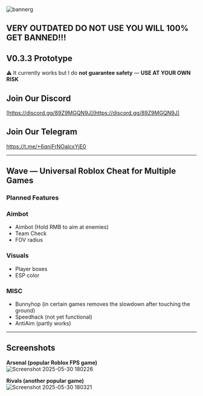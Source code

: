 ![bannerg](https://github.com/user-attachments/assets/a3f51eec-5ca9-40aa-bd53-2ec325da1b87)

## VERY OUTDATED DO NOT USE YOU WILL 100% GET BANNED!!!

## V0.3.3 Prototype  
⚠️ It currently works but I do **not guarantee safety** — **USE AT YOUR OWN RISK**

## Join Our Discord  
[https://discord.gg/89Z9MGQN9J](https://discord.gg/89Z9MGQN9J)

## Join Our Telegram

https://t.me/+6qniFrNOalcxYjE0

---

## Wave — Universal Roblox Cheat for Multiple Games

### Planned Features

### Aimbot
- Aimbot (Hold RMB to aim at enemies)
- Team Check
- FOV radius

### Visuals
- Player boxes
- ESP color

### MISC
- Bunnyhop (in certain games removes the slowdown after touching the ground)
- Speedhack (not yet functional)
- AntiAim (partly works)

---

## Screenshots

**Arsenal (popular Roblox FPS game)**  
![Screenshot 2025-05-30 180226](https://github.com/user-attachments/assets/ebab49b4-e74c-401f-9db1-270c710e07fd)


**Rivals (another popular game)**  
![Screenshot 2025-05-30 180321](https://github.com/user-attachments/assets/ba5a8543-f8c2-4133-8407-f515b96434aa)

